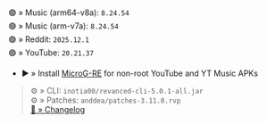🟢 » Music (arm64-v8a): `8.24.54`  
🟢 » Music (arm-v7a): `8.24.54`  
🟢 » Reddit: `2025.12.1`  
🟢 » YouTube: `20.21.37`  

- ▶️ » Install [MicroG-RE](https://github.com/WSTxda/MicroG-RE/releases) for non-root YouTube and YT Music APKs
  
> ⚙️ » CLI: `inotia00/revanced-cli-5.0.1-all.jar`  
> ⚙️ » Patches: `anddea/patches-3.11.0.rvp`  
[🔗 » Changelog](https://github.com/anddea/revanced-patches/releases/tag/v3.11.0)  
